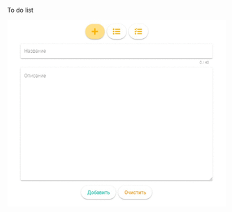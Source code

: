 To do list

![todo-list preview](https://github.com/friezpotato/Todo-List/blob/master/src/img/todo-list.gif)
